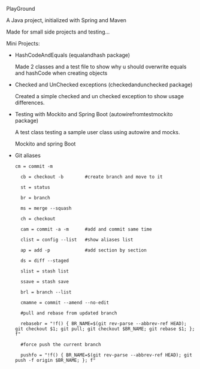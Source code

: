 PlayGround

A Java project, initialized with Spring and Maven

Made for small side projects and testing...

Mini Projects:

- HashCodeAndEquals (equalandhash package)

	Made 2 classes and a test file to show why u should overwrite equals and hashCode
	when creating objects

- Checked and UnChecked exceptions (checkedandunchecked package)

	Created a simple checked and un checked exception to show usage differences.
	
- Testing with Mockito and Spring Boot (autowirefromtestmockito package)

    A test class testing a sample user class using autowire and mocks.

    Mockito and spring Boot

- Git aliases

      cm = commit -m
      
    	cb = checkout -b        #create branch and move to it
    	
    	st = status
    	
    	br = branch
    	
    	ms = merge --squash
    	
    	ch = checkout
    	
    	cam = commit -a -m      #add and commit same time
    	
    	clist = config --list   #show aliases list
    	
    	ap = add -p             #add section by section
    	
    	ds = diff --staged
    	
    	slist = stash list
    	
    	ssave = stash save
    	
    	brl = branch --list
    	
    	cmamne = commit --amend --no-edit
    	
    	#pull and rebase from updated branch
    	
    	rebasebr = "!f() { BR_NAME=$(git rev-parse --abbrev-ref HEAD); git checkout $1; git pull; git checkout $BR_NAME; git rebase $1; }; f"
    	
    	#force push the current branch
    	
    	pushfo = "!f() { BR_NAME=$(git rev-parse --abbrev-ref HEAD); git push -f origin $BR_NAME; }; f"
    	